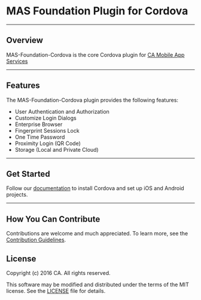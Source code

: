 # MAS Foundation Plugin for Cordova
*********************************************************

## Overview
MAS-Foundation-Cordova is the core Cordova plugin for [CA Mobile App Services](http://www.ca.com/us/developers/mas.html)
*********************************************************

## Features
The MAS-Foundation-Cordova plugin provides the following features:

* User Authentication and Authorization
* Customize Login Dialogs
* Enterprise Browser
* Fingerprint Sessions Lock
* One Time Password
* Proximity Login (QR Code)
* Storage (Local and Private Cloud)
*********************************************************

## Get Started
Follow our [documentation](http://mas.ca.com/docs/) to install Cordova and set up iOS and Android projects.
*********************************************************

## How You Can Contribute
Contributions are welcome and much appreciated. To learn more, see the [Contribution Guidelines](https://github.com/CAAPIM/MAS-Foundation-Cordova/blob/develop/CONTRIBUTING.md).

## License
Copyright (c) 2016 CA. All rights reserved.

This software may be modified and distributed under the terms of the MIT license. See the [LICENSE](https://github.com/CAAPIM/MAS-Foundation-Cordova/blob/develop/LICENSE) file for details.